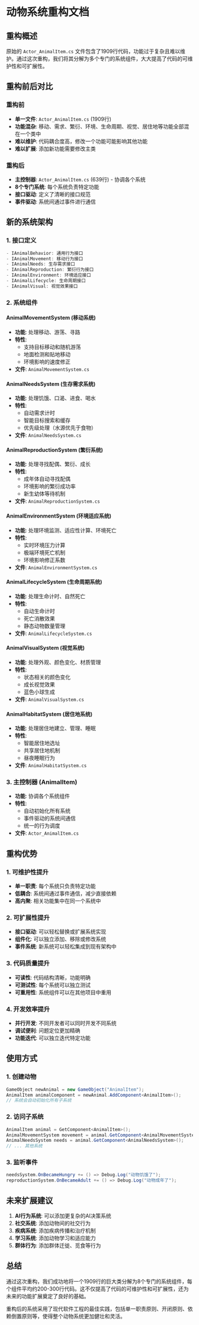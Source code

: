 # 动物系统重构文档

## 重构概述

原始的 `Actor_AnimalItem.cs` 文件包含了1909行代码，功能过于复杂且难以维护。通过这次重构，我们将其分解为多个专门的系统组件，大大提高了代码的可维护性和可扩展性。

## 重构前后对比

### 重构前
- **单一文件**: `Actor_AnimalItem.cs` (1909行)
- **功能混杂**: 移动、需求、繁衍、环境、生命周期、视觉、居住地等功能全部混在一个类中
- **难以维护**: 代码耦合度高，修改一个功能可能影响其他功能
- **难以扩展**: 添加新功能需要修改主类

### 重构后
- **主控制器**: `Actor_AnimalItem.cs` (639行) - 协调各个系统
- **8个专门系统**: 每个系统负责特定功能
- **接口驱动**: 定义了清晰的接口规范
- **事件驱动**: 系统间通过事件进行通信

## 新的系统架构

### 1. 接口定义
```csharp
- IAnimalBehavior: 通用行为接口
- IAnimalMovement: 移动行为接口
- IAnimalNeeds: 生存需求接口
- IAnimalReproduction: 繁衍行为接口
- IAnimalEnvironment: 环境适应接口
- IAnimalLifecycle: 生命周期接口
- IAnimalVisual: 视觉效果接口
```

### 2. 系统组件

#### AnimalMovementSystem (移动系统)
- **功能**: 处理移动、游荡、寻路
- **特性**: 
  - 支持目标移动和随机游荡
  - 地面检测和贴地移动
  - 环境影响的速度修正
- **文件**: `AnimalMovementSystem.cs`

#### AnimalNeedsSystem (生存需求系统)
- **功能**: 处理饥饿、口渴、进食、喝水
- **特性**:
  - 自动需求计时
  - 智能目标搜索和缓存
  - 优先级处理（水源优先于食物）
- **文件**: `AnimalNeedsSystem.cs`

#### AnimalReproductionSystem (繁衍系统)
- **功能**: 处理寻找配偶、繁衍、成长
- **特性**:
  - 成年体自动寻找配偶
  - 环境影响的繁衍成功率
  - 新生幼体等待机制
- **文件**: `AnimalReproductionSystem.cs`

#### AnimalEnvironmentSystem (环境适应系统)
- **功能**: 处理环境监测、适应性计算、环境死亡
- **特性**:
  - 实时环境压力计算
  - 极端环境死亡机制
  - 环境影响修正系数
- **文件**: `AnimalEnvironmentSystem.cs`

#### AnimalLifecycleSystem (生命周期系统)
- **功能**: 处理生命计时、自然死亡
- **特性**:
  - 自动生命计时
  - 死亡消散效果
  - 静态动物数量管理
- **文件**: `AnimalLifecycleSystem.cs`

#### AnimalVisualSystem (视觉系统)
- **功能**: 处理外观、颜色变化、材质管理
- **特性**:
  - 状态相关的颜色变化
  - 成长视觉效果
  - 蓝色小球生成
- **文件**: `AnimalVisualSystem.cs`

#### AnimalHabitatSystem (居住地系统)
- **功能**: 处理居住地建立、管理、睡眠
- **特性**:
  - 智能居住地选址
  - 共享居住地机制
  - 昼夜睡眠行为
- **文件**: `AnimalHabitatSystem.cs`

### 3. 主控制器 (AnimalItem)
- **功能**: 协调各个系统组件
- **特性**:
  - 自动初始化所有系统
  - 事件驱动的系统间通信
  - 统一的行为调度
- **文件**: `Actor_AnimalItem.cs`

## 重构优势

### 1. 可维护性提升
- **单一职责**: 每个系统只负责特定功能
- **低耦合**: 系统间通过事件通信，减少直接依赖
- **高内聚**: 相关功能集中在同一个系统中

### 2. 可扩展性提升
- **接口驱动**: 可以轻松替换或扩展系统实现
- **组件化**: 可以独立添加、移除或修改系统
- **事件系统**: 新系统可以轻松集成到现有架构中

### 3. 代码质量提升
- **可读性**: 代码结构清晰，功能明确
- **可测试性**: 每个系统可以独立测试
- **可重用性**: 系统组件可以在其他项目中重用

### 4. 开发效率提升
- **并行开发**: 不同开发者可以同时开发不同系统
- **调试便利**: 问题定位更加精确
- **功能迭代**: 可以独立迭代特定功能

## 使用方式

### 1. 创建动物
```csharp
GameObject newAnimal = new GameObject("AnimalItem");
AnimalItem animalComponent = newAnimal.AddComponent<AnimalItem>();
// 系统会自动初始化所有子系统
```

### 2. 访问子系统
```csharp
AnimalItem animal = GetComponent<AnimalItem>();
AnimalMovementSystem movement = animal.GetComponent<AnimalMovementSystem>();
AnimalNeedsSystem needs = animal.GetComponent<AnimalNeedsSystem>();
// ... 其他系统
```

### 3. 监听事件
```csharp
needsSystem.OnBecameHungry += () => Debug.Log("动物饥饿了");
reproductionSystem.OnBecameAdult += () => Debug.Log("动物成年了");
```

## 未来扩展建议

1. **AI行为系统**: 可以添加更复杂的AI决策系统
2. **社交系统**: 添加动物间的社交行为
3. **疾病系统**: 添加疾病传播和治疗机制
4. **学习系统**: 添加动物学习和适应能力
5. **群体行为**: 添加群体迁徙、觅食等行为

## 总结

通过这次重构，我们成功地将一个1909行的巨大类分解为8个专门的系统组件，每个组件平均约200-300行代码。这不仅提高了代码的可维护性和可扩展性，还为未来的功能扩展奠定了良好的基础。

重构后的系统采用了现代软件工程的最佳实践，包括单一职责原则、开闭原则、依赖倒置原则等，使得整个动物系统更加健壮和灵活。
